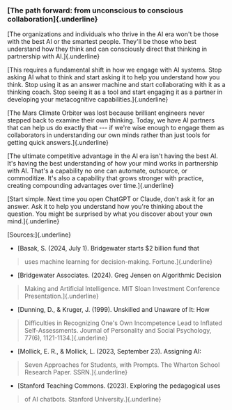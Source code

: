 ### **[The path forward: from unconscious to conscious collaboration]{.underline}**

[The organizations and individuals who thrive in the AI era won\'t be
those with the best AI or the smartest people. They\'ll be those who
best understand how they think and can consciously direct that thinking
in partnership with AI.]{.underline}

[This requires a fundamental shift in how we engage with AI systems.
Stop asking AI what to think and start asking it to help you understand
how you think. Stop using it as an answer machine and start
collaborating with it as a thinking coach. Stop seeing it as a tool and
start engaging it as a partner in developing your metacognitive
capabilities.]{.underline}

[The Mars Climate Orbiter was lost because brilliant engineers never
stepped back to examine their own thinking. Today, we have AI partners
that can help us do exactly that --- if we\'re wise enough to engage
them as collaborators in understanding our own minds rather than just
tools for getting quick answers.]{.underline}

[The ultimate competitive advantage in the AI era isn\'t having the best
AI. It\'s having the best understanding of how your mind works in
partnership with AI. That\'s a capability no one can automate,
outsource, or commoditize. It\'s also a capability that grows stronger
with practice, creating compounding advantages over time.]{.underline}

[Start simple. Next time you open ChatGPT or Claude, don\'t ask it for
an answer. Ask it to help you understand how you\'re thinking about the
question. You might be surprised by what you discover about your own
mind.]{.underline}

[Sources:]{.underline}

- [Basak, S. (2024, July 1). Bridgewater starts \$2 billion fund that
 > uses machine learning for decision-making. Fortune.]{.underline}

- [Bridgewater Associates. (2024). Greg Jensen on Algorithmic Decision
 > Making and Artificial Intelligence. MIT Sloan Investment
 > Conference Presentation.]{.underline}

- [Dunning, D., & Kruger, J. (1999). Unskilled and Unaware of It: How
 > Difficulties in Recognizing One\'s Own Incompetence Lead to
 > Inflated Self-Assessments. Journal of Personality and Social
 > Psychology, 77(6), 1121-1134.]{.underline}

- [Mollick, E. R., & Mollick, L. (2023, September 23). Assigning AI:
 > Seven Approaches for Students, with Prompts. The Wharton School
 > Research Paper. SSRN.]{.underline}

- [Stanford Teaching Commons. (2023). Exploring the pedagogical uses
 > of AI chatbots. Stanford University.]{.underline}